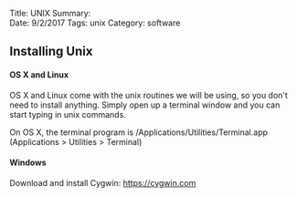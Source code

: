 Title: UNIX
Summary:  
Date: 9/2/2017
Tags: unix
Category: software

## Installing Unix

#### OS X and Linux

OS X and Linux come with the unix routines we will be using, so you don't need to install anything.  Simply open up a terminal window
and you can start typing in unix commands.

On OS X, the terminal program is /Applications/Utilities/Terminal.app (Applications > Utilities > Terminal)

#### Windows

Download and install Cygwin: <a href=" https://cygwin.com"  target="_blank">  https://cygwin.com</a>
